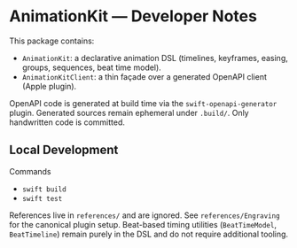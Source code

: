 # AnimationKit — Developer Notes

This package contains:
- `AnimationKit`: a declarative animation DSL (timelines, keyframes, easing, groups, sequences, beat time model).
- `AnimationKitClient`: a thin façade over a generated OpenAPI client (Apple plugin).

OpenAPI code is generated at build time via the `swift-openapi-generator` plugin.
Generated sources remain ephemeral under `.build/`. Only handwritten code is committed.

## Local Development

Commands
- `swift build`
- `swift test`

References live in `references/` and are ignored. See `references/Engraving` for the canonical plugin setup. Beat-based timing utilities (`BeatTimeModel`, `BeatTimeline`) remain purely in the DSL and do not require additional tooling.

